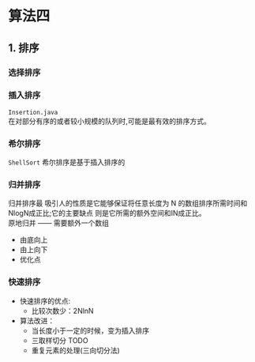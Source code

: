 # 算法四

## 1. 排序
### 选择排序
### 插入排序
`Insertion.java`  
在对部分有序的或者较小规模的队列时,可能是最有效的排序方式。
### 希尔排序
`ShellSort`
希尔排序是基于插入排序的
### 归并排序
归并排序最 吸引人的性质是它能够保证将任意长度为 N 的数组排序所需时间和 NlogN成正比;它的主要缺点 则是它所需的额外空间和IN成正比。  
原地归并 —— 需要额外一个数组
- 由底向上
- 由上向下
- 优化点
### 快速排序
- 快速排序的优点:
    - 比较次数少：2NlnN  
- 算法改进：
    - 当长度小于一定的时候，变为插入排序
    - 三取样切分 TODO
    - 重复元素的处理(三向切分法)
    